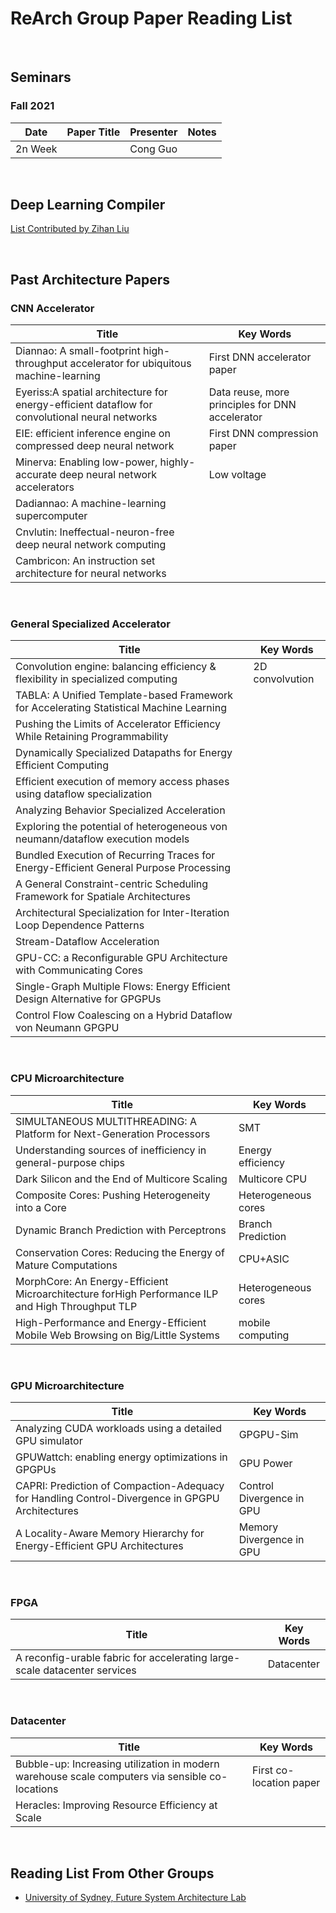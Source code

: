ReArch Group Paper Reading List
===============================

 

Seminars
--------

### Fall 2021

| **Date** | **Paper Title** | **Presenter** | **Notes** |
|----------|-----------------|---------------|-----------|
| 2n Week  |                 | Cong Guo      |           |

 

Deep Learning Compiler
----------------------

[List Contributed by Zihan Liu](DeepLearningCompiler/README.md)

 

Past Architecture Papers
------------------------

### CNN Accelerator 

| **Title**                                                                                      | **Key Words**                                   |
|------------------------------------------------------------------------------------------------|-------------------------------------------------|
| Diannao: A small-footprint high-throughput accelerator for ubiquitous machine-learning         | First DNN accelerator paper                     |
| Eyeriss:A spatial architecture for energy-efficient dataflow for convolutional neural networks | Data reuse, more principles for DNN accelerator |
| EIE: efficient inference engine on compressed deep neural network                              | First DNN compression paper                     |
| Minerva: Enabling low-power, highly-accurate deep neural network accelerators                  | Low voltage                                     |
| Dadiannao: A machine-learning supercomputer                                                    |                                                 |
| Cnvlutin: Ineffectual-neuron-free deep neural network computing                                |                                                 |
| Cambricon: An instruction set architecture for neural networks                                 |                                                 |

 

### General Specialized Accelerator

| **Title**                                                                                | **Key Words**   |
|------------------------------------------------------------------------------------------|-----------------|
| Convolution engine: balancing efficiency & flexibility in specialized computing          | 2D convolvution |
| TABLA: A Unified Template-based Framework for Accelerating Statistical Machine Learning  |                 |
| Pushing the Limits of Accelerator Efficiency While Retaining Programmability             |                 |
| Dynamically Specialized Datapaths for Energy Efficient Computing                         |                 |
| Efficient execution of memory access phases using dataflow specialization                |                 |
| Analyzing Behavior Specialized Acceleration                                              |                 |
| Exploring the potential of heterogeneous von neumann/dataflow execution models           |                 |
| Bundled Execution of Recurring Traces for Energy-Efficient General Purpose Processing    |                 |
| A General Constraint-centric Scheduling Framework for Spatiale Architectures             |                 |
| Architectural Specialization for Inter-Iteration Loop Dependence Patterns                |                 |
| Stream-Dataflow Acceleration                                                             |                 |
| GPU-CC: a Reconfigurable GPU Architecture with Communicating Cores                       |                 |
| Single-Graph Multiple Flows: Energy Efficient Design Alternative for GPGPUs              |                 |
| Control Flow Coalescing on a Hybrid Dataflow von Neumann GPGPU                           |                 |

 

### CPU Microarchitecture

| **Title**                                                                                        | **Key Words**       |
|--------------------------------------------------------------------------------------------------|---------------------|
| SIMULTANEOUS MULTITHREADING: A Platform for Next-Generation Processors                           | SMT                 |
| Understanding sources of inefficiency in general-purpose chips                                   | Energy efficiency   |
| Dark Silicon and the End of Multicore Scaling                                                    | Multicore CPU       |
| Composite Cores: Pushing Heterogeneity into a Core                                               | Heterogeneous cores |
| Dynamic Branch Prediction with Perceptrons                                                       | Branch Prediction   |
| Conservation Cores: Reducing the Energy of Mature Computations                                   | CPU+ASIC            |
| MorphCore: An Energy-Efficient Microarchitecture forHigh Performance ILP and High Throughput TLP | Heterogeneous cores |
| High-Performance and Energy-Efficient Mobile Web Browsing on Big/Little Systems                  | mobile computing    |

 

### GPU Microarchitecture

| **Title**                                                                                       | **Key Words**             |
|-------------------------------------------------------------------------------------------------|---------------------------|
| Analyzing CUDA workloads using a detailed GPU simulator                                         | GPGPU-Sim                 |
| GPUWattch: enabling energy optimizations in GPGPUs                                              | GPU Power                 |
| CAPRI: Prediction of Compaction-Adequacy for Handling Control-Divergence in GPGPU Architectures | Control Divergence in GPU |
| A Locality-Aware Memory Hierarchy for Energy-Efficient GPU Architectures                        | Memory Divergence in GPU  |

 

### FPGA

| **Title**                                                                 | **Key Words** |
|---------------------------------------------------------------------------|---------------|
| A reconfig-urable fabric for accelerating large-scale datacenter services | Datacenter    |

 

### Datacenter 

| **Title**                                                                                       | **Key Words**           |
|-------------------------------------------------------------------------------------------------|-------------------------|
| Bubble-up: Increasing utilization in modern warehouse scale computers via sensible co-locations | First co-location paper |
| Heracles: Improving Resource Efficiency at Scale                                                |                         |

 

Reading List From Other Groups
------------------------------

-   [University of Sydney, Future System Architecture
    Lab](https://github.com/usyd-fsalab/ReadingList)
